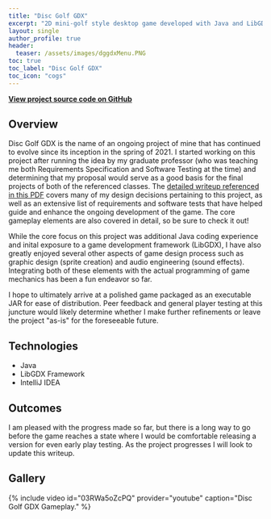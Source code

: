 ```yaml
---
title: "Disc Golf GDX"
excerpt: "2D mini-golf style desktop game developed with Java and LibGDX framework."
layout: single
author_profile: true
header:
  teaser: /assets/images/dggdxMenu.PNG
toc: true
toc_label: "Disc Golf GDX"
toc_icon: "cogs"
---
```


**[View project source code on GitHub](https://github.com/griesenj/GolfGameGDX)**

## Overview

Disc Golf GDX is the name of an ongoing project of mine that has continued to evolve since its inception in the spring of 2021. I started working on this project after running the idea by my graduate professor (who was teaching me both Requirements Specification and Software Testing at the time) and determining that my proposal would serve as a good basis for the final projects of both of the referenced classes. The <a href="/assets/misc/dggdxWriteup.pdf" target="_blank">detailed writeup referenced in this PDF</a> covers many of my design decisions pertaining to this project, as well as an extensive list of requirements and software tests that have helped guide and enhance the ongoing development of the game. The core gameplay elements are also covered in detail, so be sure to check it out!

While the core focus on this project was additional Java coding experience and inital exposure to a game development framework (LibGDX), I have also greatly enjoyed several other aspects of game design process such as graphic design (sprite creation) and audio engineering (sound effects). Integrating both of these elements with the actual programming of game mechanics has been a fun endeavor so far.

I hope to ultimately arrive at a polished game packaged as an executable JAR for ease of distribution. Peer feedback and general player testing at this juncture would likely determine whether I make further refinements or leave the project "as-is" for the foreseeable future.

## Technologies

* Java
* LibGDX Framework
* IntelliJ IDEA

## Outcomes

I am pleased with the progress made so far, but there is a long way to go before the game reaches a state where I would be comfortable releasing a version for even early play testing. As the project progresses I will look to update this writeup.

## Gallery

{% include video id="03RWa5oZcPQ" provider="youtube" caption="Disc Golf GDX Gameplay." %}
